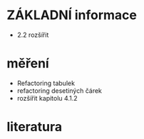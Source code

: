 # ZÁKLADNÍ informace
- 2.2 rozšířit
# měření
- Refactoring tabulek
- refactoring desetiných čárek
- rozšířit kapitolu 4.1.2
# literatura
